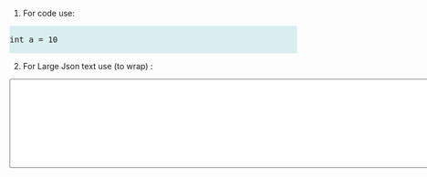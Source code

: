 1. For code use:

<pre class="code" style="background-color: rgb(217,238,239,255);">

int a = 10

</pre>

2. For Large Json text use (to wrap) :

<textarea rows="10" cols="150" readonly>


</textarea>